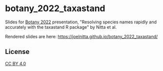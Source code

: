 # botany_2022_taxastand

Slides for [Botany 2022](https://2022.botanyconference.org/) presentation, "Resolving species names rapidly and accurately with the taxastand R package" by Nitta et al.

Rendered slides are here: https://joelnitta.github.io/botany_2022_taxastand/

## License

[CC BY 4.0](https://creativecommons.org/licenses/by/4.0/)